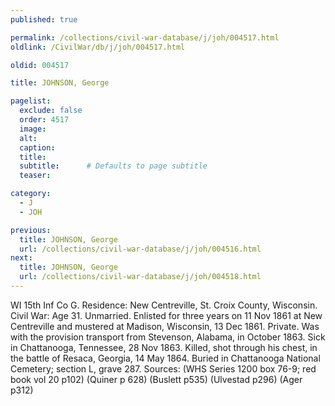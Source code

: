 ```yaml
---
published: true

permalink: /collections/civil-war-database/j/joh/004517.html
oldlink: /CivilWar/db/j/joh/004517.html

oldid: 004517

title: JOHNSON, George

pagelist:
  exclude: false
  order: 4517
  image: 
  alt:
  caption:
  title:
  subtitle:      # Defaults to page subtitle
  teaser:

category: 
  - J 
  - JOH

previous:
  title: JOHNSON, George
  url: /collections/civil-war-database/j/joh/004516.html  
next:
  title: JOHNSON, George
  url: /collections/civil-war-database/j/joh/004518.html   
---
```

WI 15th Inf Co G. Residence: New Centreville, St. Croix County, Wisconsin. Civil War: Age 31. Unmarried. Enlisted for three years on 11 Nov 1861 at New Centreville and mustered at Madison, Wisconsin, 13 Dec 1861. Private. Was with the provision transport from Stevenson, Alabama, in October 1863. Sick in Chattanooga, Tennessee, 28 Nov 1863. Killed, shot through his chest, in the battle of Resaca, Georgia, 14 May 1864. Buried in Chattanooga National Cemetery; section L, grave 287. Sources: (WHS Series 1200 box 76-9; red book vol 20 p102) (Quiner p 628) (Buslett p535) (Ulvestad p296) (Ager p312)